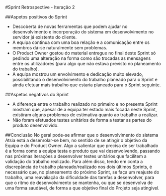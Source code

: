 #Sprint Retrospective - Iteração 2
    
##Aspetos positivos do Sprint
- Descoberta de novas ferramentas que podem ajudar no desenvolvimento e incorporação do sistema em desenvolvimento no servidor já existente do cliente.
- A equipa continua com uma boa relação e a comunicação entre os membros dá-se naturalmente sem problemas.
- O Product Owner gostou do material entregue no final deste Sprint só pedindo uma alteração na forma como são trocadas as mensagens entre os utilizadores (para algo que não estava previsto no planeamento do trabalho).
- A equipa mostrou um envolvimento e dedicação muito elevado, possibilitando o desenvolvimento do trabalho planeado para o Sprint e ainda efetuar mais trabalho que estaria planeado para o Sprint seguinte.

##Aspetos negativos do Sprint
- A diferença entre o trabalho realizado no primeiro e no presente Sprint mostram que, apesar de a equipa ter estado mais focada neste Sprint, existiram alguns problemas de estimativa quanto ao trabalho a realizar. 
- Não foram efetuados testes unitários de forma a testar as partes do produto desenvolvido.

##Conclusão
No geral pode-se afirmar que o desenvolvimento do sistema Atsia está a desenrolar-se bem, no sentido de se atingir o objetivo da Equipa e do Product Owner.
Algo a salientar que precisa de ser trabalhado é a forma como a equipa testa o produto que vai desenvolvendo, passando nas próximas iterações a desenvolver testes unitários que facilitem a validação do trabalho realizado. Para além disso, tendo em conta a discrepância de trabalho planeado/realizado nos dois últimos Sprints, é necessário que, no planeamento do próximo Sprint, se faça um reajuste do trabalho, uma reavaliação da dificuldade das tarefas a desenvolver, para que o ritmo de desenvolvimento se mantenha, ou que se desenvolva de uma forma saudável, de forma a que objetivo final do Projeto seja atingível.

